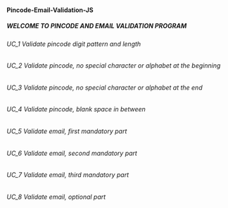 #### Pincode-Email-Validation-JS

##### WELCOME TO PINCODE AND EMAIL VALIDATION PROGRAM

###### UC_1 Validate pincode digit pattern and length

###### UC_2 Validate pincode, no special character or alphabet at the beginning

###### UC_3 Validate pincode, no special character or alphabet at the end

###### UC_4 Validate pincode, blank space in between

###### UC_5 Validate email, first mandatory part

###### UC_6 Validate email, second mandatory part

###### UC_7 Validate email, third mandatory part

###### UC_8 Validate email, optional part